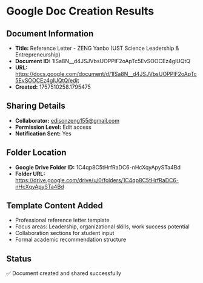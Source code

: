 # Google Doc Creation Results

## Document Information
- **Title:** Reference Letter - ZENG Yanbo (UST Science Leadership & Entrepreneurship)
- **Document ID:** 1lSa8N__d4JSJVbsUOPPlF2oApTc5EvSOOCEz4glUQtQ
- **URL:** https://docs.google.com/document/d/1lSa8N__d4JSJVbsUOPPlF2oApTc5EvSOOCEz4glUQtQ/edit
- **Created:** 1757510258.1795475

## Sharing Details
- **Collaborator:** edisonzeng155@gmail.com
- **Permission Level:** Edit access
- **Notification Sent:** Yes

## Folder Location
- **Google Drive Folder ID:** 1C4qp8C5tHrfRaDC6-nHcXqyApySTa4Bd
- **Folder URL:** https://drive.google.com/drive/u/0/folders/1C4qp8C5tHrfRaDC6-nHcXqyApySTa4Bd

## Template Content Added
- Professional reference letter template
- Focus areas: Leadership, organizational skills, work success potential
- Collaboration sections for student input
- Formal academic recommendation structure

## Status
✅ Document created and shared successfully
